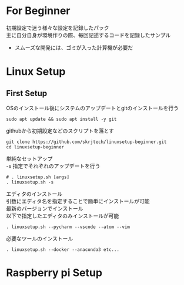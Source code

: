 # For Beginner
初期設定で迷う様々な設定を記録したパック\
主に自分自身が環境作りの際、毎回記述するコードを記録したサンプル
* スムーズな開発には、ゴミが入った計算機が必要だ
# Linux Setup
## First Setup
OSのインストール後にシステムのアップデートとgitのインストールを行う
```
sudo apt update && sudo apt install -y git 
```
githubから初期設定などのスクリプトを落とす
```
git clone https://github.com/skrjtech/linuxsetup-beginner.git
cd linuxsetup-beginner
```
単純なセットアップ\
-s 指定でそれぞれのアップデートを行う
```
# . linuxsetup.sh [args]
. linuxsetup.sh -s 
```
エディタのインストール \
引数にエディタ名を指定することで簡単にインストールが可能 \
最新のバージョンでインストール\
以下で指定したエディタのみインストールが可能
```
. linuxsetup.sh --pycharm --vscode --atom --vim 
```
必要なツールのインストール
```
. linuxsetup.sh --docker --anaconda3 etc...
```
# Raspberry pi Setup

